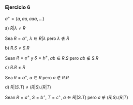 ### Ejercicio 6

$a^+ = \{a,aa,aaa,\dots\}$

a) $R|\lambda \neq R$

Sea $R = a^+$, $\lambda \in R|\lambda$ pero $\lambda \notin R$

b) $R.S \neq S.R$

Sean $R = a^+$ y $S = b^+$, $ab \in R.S$ pero $ab \notin S.R$

c) $R.R \neq R$

Sea $R = a^+$, $a \in R$ pero $a \notin R.R$

d) $R|(S.T) \neq (R|S).(R|T)$

Sean $R = a^+$, $S = b^+$, $T = c^+$, $a \in R|(S.T)$ pero $a \notin (R|S).(R|T)$

